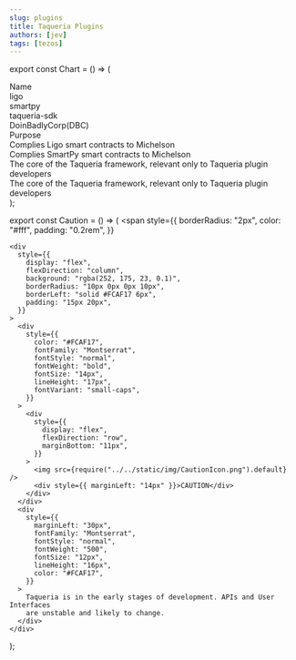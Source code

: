 ```yaml
---
slug: plugins
title: Taqueria Plugins
authors: [jev]
tags: [tezos]
---
```


export const Chart = () => (
<div style={{display: "flex", flexDirection: "row", overflowX: "auto", boxShadow: "0px 2px 5px rgba(0, 0, 0, 0.15)", borderRadius: "8px"}}>
<div style={{display: "flex", flexDirection: "column"}}>
<div style={{background: "#FFDFA0", color: "black", padding:"26px 16px 13px 16px", fontFamily: "Montserrat", fontStyle: "normal", fontWeight: "bold",fontSize: "14px", lineHeight: "17px", textTransform: "uppercase"}}>Name</div>
<div style={{color: "black", padding: "20px 16px", fontFamily: "Montserrat", fontStyle: "normal", fontWeight: "500", fontSize: "12px", lineHeight: "16px", borderBottom: "solid 2px #FFDFA0" }}>ligo</div>
<div style={{background: "#FFF9ED", color: "black", padding: "20px 16px", fontFamily: "Montserrat", fontStyle: "normal", fontWeight: "500", fontSize: "12px", lineHeight: "16px", borderBottom: "solid 2px #FFDFA0"}}>smartpy</div>
<div style={{color: "black", padding: "20px 16px", fontFamily: "Montserrat", fontStyle: "normal", fontWeight: "500", fontSize: "12px", lineHeight: "16px", borderBottom: "solid 2px #FFDFA0"}}>taqueria-sdk</div>
<div style={{background: "#FFF9ED", color: "black", padding: "20px 16px", fontFamily: "Montserrat", fontStyle: "normal", fontWeight: "500", fontSize: "12px", lineHeight: "16px"}}>DoinBadlyCorp(DBC)</div>
</div>
<div style={{display: "flex", flexDirection: "column", width:"100%"}}>
<div style={{background: "#FFDFA0", color: "black", padding:"26px 16px 13px 16px", fontFamily: "Montserrat", fontStyle: "normal", fontWeight: "bold",fontSize: "14px", lineHeight: "17px", textTransform: "uppercase"}}>Purpose</div>
<div style={{color: "black", padding: "20px 16px", whiteSpace: "nowrap", fontFamily: "Montserrat", fontStyle: "normal", fontWeight: "500", fontSize: "12px", lineHeight: "16px", borderLeft: "solid 2px #FFDFA0", borderBottom: "solid 2px #FFDFA0"  }}>Complies Ligo smart contracts to Michelson</div>
<div style={{background: "#FFF9ED", color: "black", padding: "20px 16px", whiteSpace: "nowrap", fontFamily: "Montserrat", fontStyle: "normal", fontWeight: "500", fontSize: "12px", lineHeight: "16px", borderLeft: "solid 2px #FFDFA0", borderBottom: "solid 2px #FFDFA0" }}>Complies SmartPy smart contracts to Michelson</div>
<div style={{color: "black", padding: "20px 16px", whiteSpace: "nowrap", fontFamily: "Montserrat", fontStyle: "normal", fontWeight: "500", fontSize: "12px", lineHeight: "16px", borderLeft: "solid 2px #FFDFA0", borderBottom: "solid 2px #FFDFA0" }}>The core of the Taqueria framework, relevant only to Taqueria plugin developers</div>
<div style={{background: "#FFF9ED", color: "black", padding: "20px 16px", whiteSpace: "nowrap", fontFamily: "Montserrat", fontStyle: "normal", fontWeight: "500", fontSize: "12px", lineHeight: "16px", borderLeft: "solid 2px #FFDFA0", }}>The core of the Taqueria framework, relevant only to Taqueria plugin developers</div>
</div>

 </div>
);

export const Caution = () => (
<span
style={{
      borderRadius: "2px",
      color: "#fff",
      padding: "0.2rem",
    }}

>

    <div
      style={{
        display: "flex",
        flexDirection: "column",
        background: "rgba(252, 175, 23, 0.1)",
        borderRadius: "10px 0px 0px 10px",
        borderLeft: "solid #FCAF17 6px",
        padding: "15px 20px",
      }}
    >
      <div
        style={{
          color: "#FCAF17",
          fontFamily: "Montserrat",
          fontStyle: "normal",
          fontWeight: "bold",
          fontSize: "14px",
          lineHeight: "17px",
          fontVariant: "small-caps",
        }}
      >
        <div
          style={{
            display: "flex",
            flexDirection: "row",
            marginBottom: "11px",
          }}
        >
          <img src={require("../../static/img/CautionIcon.png").default} />
          <div style={{ marginLeft: "14px" }}>CAUTION</div>
        </div>
      </div>
      <div
        style={{
          marginLeft: "30px",
          fontFamily: "Montserrat",
          fontStyle: "normal",
          fontWeight: "500",
          fontSize: "12px",
          lineHeight: "16px",
          color: "#FCAF17",
        }}
      >
        Taqueria is in the early stages of development. APIs and User Interfaces
        are unstable and likely to change.
      </div>
    </div>

  </span>
);

<Chart />
<Caution />
